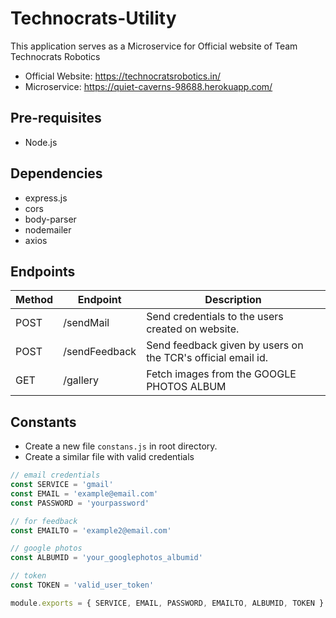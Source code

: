# Technocrats-Utility
This application serves as a Microservice for Official website of Team Technocrats Robotics
- Official Website: https://technocratsrobotics.in/
- Microservice: https://quiet-caverns-98688.herokuapp.com/

## Pre-requisites
- Node.js

## Dependencies
- express.js
- cors
- body-parser
- nodemailer
- axios

## Endpoints
| Method | Endpoint | Description |
| ----------- | ----------- | ----------- |
| POST | /sendMail | Send credentials to the users created on website. |
| POST | /sendFeedback | Send feedback given by users on the TCR's official email id. |
| GET | /gallery | Fetch images from the GOOGLE PHOTOS ALBUM |

## Constants
- Create a new file ```constans.js``` in root directory.
- Create a similar file with valid credentials
```js
// email credentials
const SERVICE = 'gmail'
const EMAIL = 'example@email.com'
const PASSWORD = 'yourpassword'

// for feedback
const EMAILTO = 'example2@email.com'

// google photos
const ALBUMID = 'your_googlephotos_albumid'

// token
const TOKEN = 'valid_user_token'

module.exports = { SERVICE, EMAIL, PASSWORD, EMAILTO, ALBUMID, TOKEN }
```
